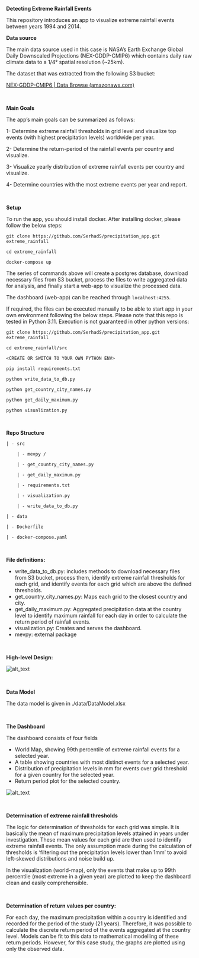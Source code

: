 **Detecting Extreme Rainfall Events**

This repository introduces an app to visualize extreme rainfall events between years 1994 and 2014.

**Data source**

The main data source used in this case is NASA’s Earth Exchange Global Daily Downscaled Projections (NEX-GDDP-CMIP6) which contains daily raw climate data to a 1/4° spatial resolution (~25km).

The dataset that was extracted from the following S3 bucket:

[NEX-GDDP-CMIP6 | Data Browse (amazonaws.com)](https://nex-gddp-cmip6.s3.us-west-2.amazonaws.com/index.html#NEX-GDDP-CMIP6/ACCESS-CM2/historical/r1i1p1f1/pr/)


<br>

**Main Goals**

The app’s main goals can be summarized as follows:

1- Determine extreme rainfall thresholds in grid level and visualize top events (with highest precipitation levels) worldwide per year.

2- Determine the return-period of the rainfall events per country and visualize.

3- Visualize yearly distribution of extreme rainfall events per country and visualize.

4- Determine countries with the most extreme events per year and report.

<br>

**Setup**

To run the app, you should install docker. After installing docker, please follow the below steps:

```git clone https://github.com/SerhadS/precipitation_app.git extreme_rainfall```

```cd extreme_rainfall```

```docker-compose up```

The series of commands above will create a postgres database, download necessary files from S3 bucket, process the files to write aggregated data for analysis, and finally start a web-app to visualize the processed data.

The dashboard (web-app) can be reached through ```localhost:4255```.

If required, the files can be executed manually to be able to start app in your own environment following the below steps. Please note that this repo is tested in Python 3.11. Execution is not guaranteed in other python versions:

```git clone https://github.com/SerhadS/precipitation_app.git extreme_rainfall```

```cd extreme_rainfall/src```

```<CREATE OR SWITCH TO YOUR OWN PYTHON ENV>```

```pip install requirements.txt```

```python write_data_to_db.py```

```python get_country_city_names.py```

```python get_daily_maximum.py```

```python visualization.py```

<br>

**Repo Structure**

    | - src

        | - mevpy /

        | - get_country_city_names.py

        | - get_daily_maximum.py

        | - requirements.txt

        | - visualization.py

        | - write_data_to_db.py 

    | - data

    | - Dockerfile

    | - docker-compose.yaml


<br>

**File definitions:**



* write_data_to_db.py: includes methods to download necessary files from S3 bucket, process them, identify extreme rainfall thresholds for each grid, and identify events for each grid which are above the defined thresholds.
* get_country_city_names.py: Maps each grid to the closest country and city.
* get_daily_maximum.py: Aggregated precipitation data at the country level to identify maximum rainfall for each day in order to calculate the return period of rainfall events.
* visualization.py: Creates and serves the dashboard.
* mevpy: external package

<br>

**High-level Design:**


![alt_text](data/image1.jpg "image1")

<br>


**Data Model**

The data model is given in ./data/DataModel.xlsx

<br>


**The Dashboard**

The dashboard consists of four fields
- World Map, showing 99th percentile of extreme rainfall events for a selected year.
- A table showing countries with most distinct events for a selected year.
- Distribution of precipitation levels in mm for events over grid threshold for a given country for the selected year.
- Return period plot for the selected country.

![alt_text](data/image2.jpg "image2")

<br>


**Determination of extreme rainfall thresholds**

The logic for determination of thresholds for each grid was simple. It is basically the mean of maximum precipitation levels attained in years under investigation. These mean values for each grid are then used to identify extreme rainfall events. The only assumption made during the calculation of thresholds is ‘filtering out the precipitation levels lower than 1mm’ to avoid left-skewed distributions and noise build up. 

In the visualization (world-map), only the events that make up to 99th percentile (most extreme in a given year) are plotted to keep the dashboard clean and easily comprehensible.

<br>

**Determination of return values per country:**

For each day, the maximum precipitation within a country is identified and recorded for the period of the study (21 years). Therefore, it was possible to calculate the discrete return period of the events aggregated at the country level. Models can be fit to this data to mathematical modelling of these return periods. However, for this case study, the graphs are plotted using only the observed data.